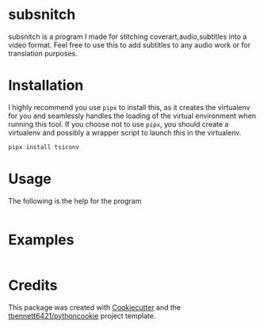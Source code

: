 # subsnitch
subsnitch is a program I made for stitching coverart,audio,subtitles into a video format. Feel free to use this to add subtitles to any audio work or for translation purposes.

# Installation
I highly recommend you use `pipx` to install this, as it creates the virtualenv for you and seamlessly handles the loading of the virtual environment when running this tool. If you choose not to use `pipx`, you should create a virtualenv and possibly a wrapper script to launch this in the virtualenv.

```sh
pipx install tsiconv
```

# Usage

The following is the help for the program
```
```

# Examples

```sh
```

# Credits

This package was created with [Cookiecutter](https://github.com/cookiecutter/cookiecutter) and the [tbennett6421/pythoncookie](https://github.com/tbennett6421/pythoncookie) project template.
